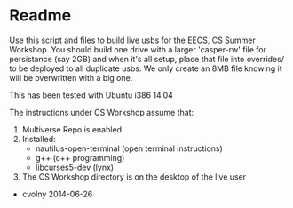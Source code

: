 Readme
=====================

Use this script and files to build live usbs for the 
EECS, CS Summer Workshop. You should build one drive with
a larger 'casper-rw' file for persistance (say 2GB) and 
when it's all setup, place that file into overrides/ to 
be deployed to all duplicate usbs. We only create an 8MB 
file knowing it will be overwritten with a big one.

This has been tested with Ubuntu i386 14.04

The instructions under CS Workshop assume that:
1. Multiverse Repo is enabled
2. Installed:
	- nautilus-open-terminal (open terminal instructions)
	- g++ (c++ programming)
	- libcurses5-dev (lynx)
3. The CS Workshop directory is on the desktop of the live user

- cvolny 2014-06-26

